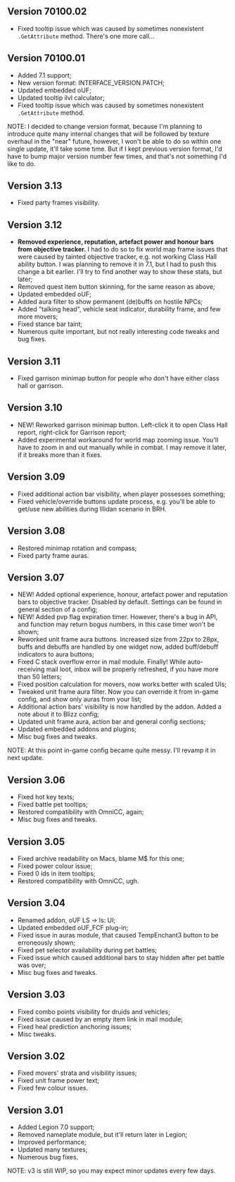 ## Version 70100.02

- Fixed tooltip issue which was caused by sometimes nonexistent `.GetAttribute` method. There's one more call...

## Version 70100.01

- Added 7.1 support;
- New version format: INTERFACE_VERSION.PATCH;
- Updated embedded oUF;
- Updated tooltip ilvl calculator;
- Fixed tooltip issue which was caused by sometimes nonexistent `.GetAttribute` method.

NOTE: I decided to change version format, because I'm planning to introduce quite many internal changes that will be followed by texture overhaul in the "near" future, however, I won't be able to do so within one single update, it'll take some time. But if I kept previous version format, I'd have to bump major version number few times, and that's not something I'd like to do.

## Version 3.13

- Fixed party frames visibility.

## Version 3.12

- **Removed experience, reputation, artefact power and honour bars from objective tracker.** I had to do so to fix world map frame issues that were caused by tainted objective tracker, e.g. not working Class Hall ability button. I was planning to remove it in 7.1, but I had to push this change a bit earlier. I'll try to find another way to show these stats, but later;
- Removed quest item button skinning, for the same reason as above;
- Updated embedded oUF;
- Added aura filter to show permanent (de)buffs on hostile NPCs;
- Added "talking head", vehicle seat indicator, durability frame, and few more movers;
- Fixed stance bar taint;
- Numerous quite important, but not really interesting code tweaks and bug fixes.

## Version 3.11

- Fixed garrison minimap button for people who don't have either class hall or garrison.

## Version 3.10

- NEW! Reworked garrison minimap button. Left-click it to open Class Hall report, right-click for Garrison report;
- Added experimental workaround for world map zooming issue. You'll have to zoom in and out manually while in combat. I may remove it later, if it breaks more than it fixes.

## Version 3.09

- Fixed additional action bar visibility, when player possesses something;
- Fixed vehicle/override buttons update process, e.g. you'll be able to get/use new abilities during Illidan scenario in BRH.

## Version 3.08

- Restored minimap rotation and compass;
- Fixed party frame auras.

## Version 3.07

- NEW! Added optional experience, honour, artefact power and reputation bars to objective tracker. Disabled by default. Settings can be found in general section of a config;
- NEW! Added pvp flag expiration timer. However, there's a bug in API, and function may return bogus numbers, in this case timer won't be shown;
- Reworked unit frame aura buttons. Increased size from 22px to 28px, buffs and debuffs are handled by one widget now, added buff/debuff indicators to aura buttons;
- Fixed C stack overflow error in mail module. Finally! While auto-receiving mail loot, inbox will be properly refreshed, if you have more than 50 letters;
- Fixed position calculation for movers, now works better with scaled UIs;
- Tweaked unit frame aura filter. Now you can override it from in-game config, and show only auras from your list;
- Additional action bars' visibility is now handled by the addon. Added a note about it to Blizz config;
- Updated unit frame aura, action bar and general config sections;
- Updated embedded addons and plugins;
- Misc bug fixes and tweaks.

NOTE: At this point in-game config became quite messy. I'll revamp it in next update.

## Version 3.06

- Fixed hot key texts;
- Fixed battle pet tooltips;
- Restored compatibility with OmniCC, again;
- Misc bug fixes and tweaks.

## Version 3.05

- Fixed archive readability on Macs, blame M$ for this one;
- Fixed power colour issue;
- Fixed 0 ids in item tooltips;
- Restored compatibility with OmniCC, ugh.

## Version 3.04

- Renamed addon, oUF LS -> ls: UI;
- Updated embedded oUF_FCF plug-in;
- Fixed issue in auras module, that caused TempEnchant3 button to be erroneously shown;
- Fixed pet selector availability during pet battles;
- Fixed issue which caused additional bars to stay hidden after pet battle was over;
- Misc bug fixes and tweaks.

## Version 3.03

- Fixed combo points visibility for druids and vehicles;
- Fixed issue caused by an empty item link in mail module;
- Fixed heal prediction anchoring issues;
- Misc tweaks.

## Version 3.02

- Fixed movers' strata and visibility issues;
- Fixed unit frame power text;
- Fixed few colour issues.

## Version 3.01

- Added Legion 7.0 support;
- Removed nameplate module, but it'll return later in Legion;
- Improved performance;
- Updated many textures;
- Numerous bug fixes.

NOTE: v3 is still WIP, so you may expect minor updates every few days.
